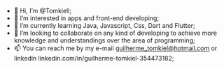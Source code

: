 - 👋 Hi, I’m @Tomkiell;
- 👀 I’m interested in apps and front-end developing;
- 🌱 I’m currently learning Java, Javascript, Css, Dart and Flutter;
- 💞️ I’m looking to collaborate on any kind of developing to achieve more knowledge and understandings over the area of programming;
- 📫 You can reach me by my e-mail guilherme_tomkiel@hotmail.com or linkedin linkedin.com/in/guilherme-tomkiel-354473182;
